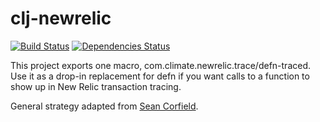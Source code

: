 clj-newrelic
======

[![Build Status](https://travis-ci.org/TheClimateCorporation/clj-newrelic.png?branch=master)](https://travis-ci.org/TheClimateCorporation/clj-newrelic)
[![Dependencies Status](http://jarkeeper.com/TheClimateCorporation/clj-newrelic/status.png)](http://jarkeeper.com/TheClimateCorporation/clj-newrelic)

This project exports one macro, com.climate.newrelic.trace/defn-traced. Use it as a
drop-in replacement for defn if you want calls to a function to show up in
New Relic transaction tracing.

General strategy adapted from [Sean Corfield](http://corfield.org/blog/post.cfm/instrumenting-clojure-for-new-relic-monitoring).
